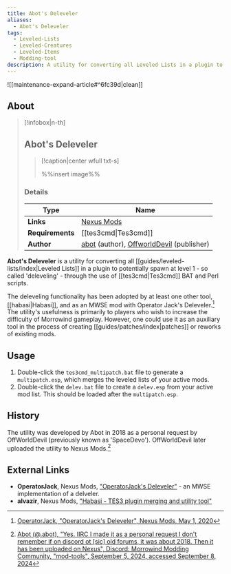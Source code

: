 ```yaml
---
title: Abot's Deleveler
aliases:
  - Abot's Deleveler
tags:
  - Leveled-Lists
  - Leveled-Creatures
  - Leveled-Items
  - Modding-tool
description: A utility for converting all Leveled Lists in a plugin to potentially spawn at level 1 through the use of Tes3cmd BAT and Perl scripts.
---
```


![[maintenance-expand-article#^6fc39d|clean]]

## About

> [!infobox|n-th]
> 
> ## Abot's Deleveler
> 
> > [!caption|center wfull txt-s]
> > 
> > %%insert image%%
> > 
> 
> ### Details
> 
> | Type | Name |
> | --- | --- |
> | **Links** | [Nexus Mods](https://www.nexusmods.com/morrowind/mods/45625) |
> | **Requirements** | [[tes3cmd\|Tes3cmd]] |
> | **Author** | [abot](https://next.nexusmods.com/profile/abot/about-me) (author), [OffworldDevil](https://next.nexusmods.com/profile/OffworldDevil/about-me) (publisher) |

**Abot's Deleveler** is a utility for converting all [[guides/leveled-lists/index|Leveled Lists]] in a plugin to potentially spawn at level 1 - so called 'deleveling' - through the use of [[tes3cmd|Tes3cmd]] BAT and Perl scripts.

The deleveling functionality has been adopted by at least one other tool, [[habasi|Habasi]], and as an MWSE mod with Operator Jack's Deleveler.[^2] The utility's usefulness is primarily to players who wish to increase the difficulty of Morrowind gameplay. However, one could use it as an auxiliary tool in the process of creating [[guides/patches/index|patches]] or reworks of existing mods.

## Usage

1. Double-click the `tes3cmd_multipatch.bat` file to generate a `multipatch.esp`, which merges the leveled lists of your active mods.
2. Double-click the `delev.bat` file to create a `delev.esp` from your active mod list. This should be loaded after the `multipatch.esp`.

## History

The utility was developed by Abot in 2018 as a personal request by OffWorldDevil (previously known as 'SpaceDevo'). OffWorldDevil later uploaded the utility to Nexus Mods.[^1]

## External Links

- **OperatorJack**, Nexus Mods, ["OperatorJack's Deleveler"](https://www.nexusmods.com/morrowind/mods/47897) - an MWSE implementation of a delveler.
- **alvazir**, Nexus Mods, ["Habasi - TES3 plugin merging and utility tool"](https://www.nexusmods.com/morrowind/mods/53002)

[^1]: [Abot (@.abot), "Yes. IIRC I made it as a personal request I don't remember if on discord ot \[sic\] old forums, it was about 2018. Then it has been uploaded on Nexus", Discord: Morrowind Modding Community, "mod-tools", September 5, 2024, accessed September 8, 2024](https://discord.com/channels/210394599246659585/976440577044402217/1281183682295627788)
[^2]: [OperatorJack, "OperatorJack's Deleveler", Nexus Mods, May 1, 2020](https://www.nexusmods.com/morrowind/mods/47897)
